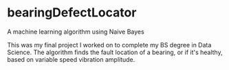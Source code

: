 # bearingDefectLocator
A machine learning algorithm using Naive Bayes

This was my final project I worked on to complete my BS degree in Data Science. The algorithm finds the fault location of a bearing, or if it's healthy, based on variable speed vibration amplitude.
